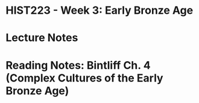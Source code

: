 # HIST223 - Week 3: Early Bronze Age

# Lecture Notes

# Reading Notes: Bintliff Ch. 4 (Complex Cultures of the Early Bronze Age)

